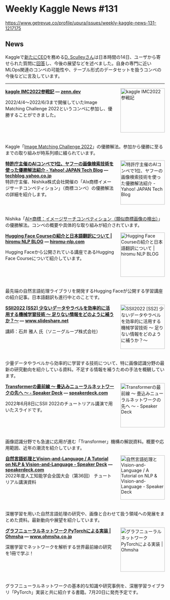 # Weekly Kaggle News #131
https://www.getrevue.co/profile/upura/issues/weekly-kaggle-news-131-1217175
<h3><h2>News</h2><p>Kaggleで<a href="https://www.kaggle.com/discussions/general/329411" target="_blank">新たにCEO</a>を務める<a href="https://www.kaggle.com/argv?utm_campaign=Weekly%20Kaggle%20News&amp;utm_medium=email&amp;utm_source=Revue%20newsletter" target="_blank">D. Sculleyさん</a>は日本時間の14日、ユーザから寄せられた質問に<a href="https://www.kaggle.com/discussions/general/329412" target="_blank">回答</a>し、今後の展望などを述べました。自身の専門に近いMLOps関連のコンペの可能性や、テーブル形式のデータセットを扱うコンペの今後などに言及しています。</p></h3>
<hr>
<p>
<img width="140" height="140" alt="kaggle IMC2022参戦記" style="float: right; margin-left: 20px; margin-bottom: 20px;" src="https://s3.amazonaws.com/revue/items/images/016/363/597/thumb/og-base_z4sxah.png?1655024192" />
<strong style='display: block;'><a href="https://zenn.dev/yume_neko/articles/1912be56cd77d9?utm_campaign=Weekly%20Kaggle%20News&amp;utm_medium=email&amp;utm_source=Revue%20newsletter">kaggle IMC2022参戦記</a> &mdash; <a href="https://zenn.dev/yume_neko/articles/1912be56cd77d9">zenn.dev</a></strong>
<p>2022/4/4〜2022/6/3まで開催していたImage Matching Challenge 2022というコンペに参加し、優勝することができました。</p>
</p>
<div style='clear: both;'></div>
<p><p>Kaggle「<a href="https://www.kaggle.com/competitions/image-matching-challenge-2022/?utm_campaign=Weekly%20Kaggle%20News&amp;utm_medium=email&amp;utm_source=Revue%20newsletter" target="_blank">Image Matching Challenge 2022</a>」の優勝解法。参加から優勝に至るまでの取り組みが時系列順に綴られています。</p></p>
<p>
<img width="140" height="140" alt="特許庁主催のAIコンペで1位、ヤフーの画像検索技術を使った優勝解法紹介 - Yahoo! JAPAN Tech Blog" style="float: right; margin-left: 20px; margin-bottom: 20px;" src="https://s3.amazonaws.com/revue/items/images/016/414/186/thumb/ogp_20220608T102638.png?1655251667" />
<strong style='display: block;'><a href="https://techblog.yahoo.co.jp/entry/2022061330306280/?utm_campaign=Weekly%20Kaggle%20News&amp;utm_medium=email&amp;utm_source=Revue%20newsletter">特許庁主催のAIコンペで1位、ヤフーの画像検索技術を使った優勝解法紹介 - Yahoo! JAPAN Tech Blog</a> &mdash; <a href="https://techblog.yahoo.co.jp/entry/2022061330306280/">techblog.yahoo.co.jp</a></strong>
特許庁主催、Nishika株式会社開催の「AIx商標イメージサーチコンペティション」（商標コンペ）の優勝解法の詳細を紹介します。
</p>
<div style='clear: both;'></div>
<p><p>Nishika「<a href="https://www.nishika.com/competitions/22/summary" target="_blank">AI×商標：イメージサーチコンペティション（類似商標画像の検出）</a>」の優勝解法。コンペの概要や具体的な取り組みが紹介されています。</p></p>
<p>
<img width="140" height="140" alt="Hugging Face Courseの紹介と日本語翻訳について | hiromu NLP BLOG" style="float: right; margin-left: 20px; margin-bottom: 20px;" src="https://s3.amazonaws.com/revue/items/images/016/363/585/thumb/Course1.png?1655024103" />
<strong style='display: block;'><a href="https://hiromu-nlp.com/huggingface-course-intro/?utm_campaign=Weekly%20Kaggle%20News&amp;utm_medium=email&amp;utm_source=Revue%20newsletter">Hugging Face Courseの紹介と日本語翻訳について | hiromu NLP BLOG</a> &mdash; <a href="https://hiromu-nlp.com/huggingface-course-intro/">hiromu-nlp.com</a></strong>
<p>Hugging Faceから公開されている講座であるHugging Face Courseについて紹介しています。</p>
</p>
<div style='clear: both;'></div>
<p><p>最先端の自然言語処理ライブラリを開発するHugging Faceが公開する学習講座の紹介記事。日本語翻訳も進行中とのことです。</p></p>
<p>
<img width="140" height="140" alt="SSII2022 [SS2] 少ないデータやラベルを効率的に活用する機械学習技術 〜 足りない情報をどのように補うか？〜" style="float: right; margin-left: 20px; margin-bottom: 20px;" src="https://s3.amazonaws.com/revue/items/images/016/414/178/thumb/ss2ssii2022-220607054716-2760bd30-thumbnail-4.jpg?1655251520" />
<strong style='display: block;'><a href="https://www.slideshare.net/SSII_Slides/ssii2022-ss2?utm_campaign=Weekly%20Kaggle%20News&amp;utm_medium=email&amp;utm_source=Revue%20newsletter">SSII2022 [SS2] 少ないデータやラベルを効率的に活用する機械学習技術 〜 足りない情報をどのように補うか？〜</a> &mdash; <a href="https://www.slideshare.net/SSII_Slides/ssii2022-ss2">www.slideshare.net</a></strong>
<p>講師：石井 雅人 氏（ソニーグループ株式会社）​</p>
</p>
<div style='clear: both;'></div>
<p><p>少量データやラベルから効率的に学習する技術について、特に画像認識分野の最新の研究動向を紹介している資料。不足する情報を補うための手法を概観しています。</p></p>
<p>
<img width="140" height="140" alt="Transformerの最前線 〜 畳込みニューラルネットワークの先へ 〜 - Speaker Deck" style="float: right; margin-left: 20px; margin-bottom: 20px;" src="https://s3.amazonaws.com/revue/items/images/016/414/185/thumb/slide_0.jpg?1655251641" />
<strong style='display: block;'><a href="https://speakerdeck.com/yushiku/20220608_ssii_transformer?utm_campaign=Weekly%20Kaggle%20News&amp;utm_medium=email&amp;utm_source=Revue%20newsletter">Transformerの最前線 〜 畳込みニューラルネットワークの先へ 〜 - Speaker Deck</a> &mdash; <a href="https://speakerdeck.com/yushiku/20220608_ssii_transformer">speakerdeck.com</a></strong>
<p>2022年6月8日にSSII 2022のチュートリアル講演で用いたスライドです。</p>
</p>
<div style='clear: both;'></div>
<p><p>画像認識分野でも急速に応用が進む「Transformer」機構の解説資料。概要や応用範囲、近年の潮流を紹介しています。</p></p>
<p>
<img width="140" height="140" alt="自然言語処理とVision-and-Language / A Tutorial on NLP &amp; Vision-and-Language - Speaker Deck" style="float: right; margin-left: 20px; margin-bottom: 20px;" src="https://s3.amazonaws.com/revue/items/images/016/414/181/thumb/slide_0.jpg?1655251587" />
<strong style='display: block;'><a href="https://speakerdeck.com/kyoun/a-tutorial-on-nlp-and-vision-and-language?utm_campaign=Weekly%20Kaggle%20News&amp;utm_medium=email&amp;utm_source=Revue%20newsletter">自然言語処理とVision-and-Language / A Tutorial on NLP &amp; Vision-and-Language - Speaker Deck</a> &mdash; <a href="https://speakerdeck.com/kyoun/a-tutorial-on-nlp-and-vision-and-language">speakerdeck.com</a></strong>
2022年度人工知能学会全国大会（第36回） チュートリアル講演資料

</p>
<div style='clear: both;'></div>
<p><p>深層学習を用いた自然言語処理の研究や、画像と合わせて扱う領域への発展をまとめた資料。最新動向や展望を紹介しています。</p></p>
<p>
<img width="140" height="140" alt="グラフニューラルネットワーク PyTorchによる実装 | Ohmsha" style="float: right; margin-left: 20px; margin-bottom: 20px;" src="https://s3.amazonaws.com/revue/items/images/016/449/851/thumb/noimage.png?1655414554" />
<strong style='display: block;'><a href="https://www.ohmsha.co.jp/book/9784274228872/?utm_campaign=Weekly%20Kaggle%20News&amp;utm_medium=email&amp;utm_source=Revue%20newsletter">グラフニューラルネットワーク PyTorchによる実装 | Ohmsha</a> &mdash; <a href="https://www.ohmsha.co.jp/book/9784274228872/">www.ohmsha.co.jp</a></strong>
<p>深層学習でネットワークを解析する世界最前線の研究を1冊で学ぶ！</p>
</p>
<div style='clear: both;'></div>
<p><p>グラフニューラルネットワークの基本的な知識や研究事例を、深層学習ライブラリ「PyTorch」実装と共に紹介する書籍。7月20日に発売予定です。</p></p>
